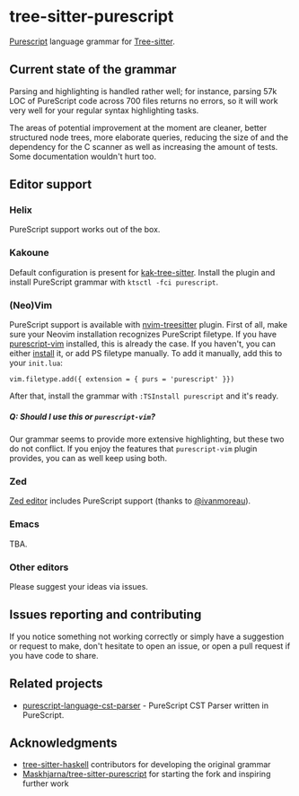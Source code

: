 # tree-sitter-purescript
[Purescript](https://github.com/purescript/purescript) language grammar for [Tree-sitter](https://tree-sitter.github.io/tree-sitter/).

## Current state of the grammar
Parsing and highlighting is handled rather well; for instance, parsing 57k LOC of PureScript code across 700 files returns no errors, so it will work very well for your regular syntax highlighting tasks.

The areas of potential improvement at the moment are cleaner, better structured node trees, more elaborate queries, reducing the size of and the dependency for the C scanner as well as increasing the amount of tests. Some documentation wouldn't hurt too.

## Editor support

### Helix
PureScript support works out of the box.

### Kakoune
Default configuration is present for [kak-tree-sitter](https://github.com/phaazon/kak-tree-sitter). Install the plugin and install PureScript grammar with `ktsctl -fci purescript`.

### (Neo)Vim
PureScript support is available with [nvim-treesitter](https://github.com/nvim-treesitter/nvim-treesitter) plugin. First of all, make sure your Neovim installation recognizes PureScript filetype. If you have [purescript-vim](https://github.com/purescript-contrib/purescript-vim) installed, this is already the case. If you haven't, you can either [install](https://github.com/purescript-contrib/purescript-vim#installation) it, or add PS filetype manually. To add it manually, add this to your `init.lua`:
```vim
vim.filetype.add({ extension = { purs = 'purescript' }})
```
After that, install the grammar with `:TSInstall purescript` and it's ready.

##### Q: Should I use this or `purescript-vim`?
Our grammar seems to provide more extensive highlighting, but these two do not conflict. If you enjoy the features that `purescript-vim` plugin provides, you can as well keep using both.

### Zed
[Zed editor](https://github.com/zed-industries/zed) includes PureScript support (thanks to [@ivanmoreau](https://github.com/zed-industries/zed/pull/6911)).

### Emacs
TBA.

### Other editors
Please suggest your ideas via issues.

## Issues reporting and contributing
If you notice something not working correctly or simply have a suggestion or request to make, don't hesitate to open an issue, or open a pull request if you have code to share.

## Related projects
- [purescript-language-cst-parser](https://github.com/natefaubion/purescript-language-cst-parser) - PureScript CST Parser written in PureScript.

## Acknowledgments
- [tree-sitter-haskell](https://github.com/tree-sitter/tree-sitter-haskell) contributors for developing the original grammar
- [Maskhjarna/tree-sitter-purescript](https://github.com/Maskhjarna/tree-sitter-purescript) for starting the fork and inspiring further work
